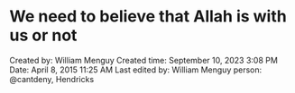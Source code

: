 # We need to believe that Allah is with us or not

Created by: William Menguy
Created time: September 10, 2023 3:08 PM
Date: April 8, 2015 11:25 AM
Last edited by: William Menguy
person: @cantdeny, Hendricks